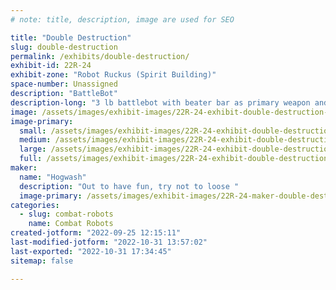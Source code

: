 ```yaml
---
# note: title, description, image are used for SEO

title: "Double Destruction"
slug: double-destruction
permalink: /exhibits/double-destruction/
exhibit-id: 22R-24
exhibit-zone: "Robot Ruckus (Spirit Building)"
space-number: Unassigned
description: "BattleBot"
description-long: "3 lb battlebot with beater bar as primary weapon and horizontal spinner as secondary weapon. "
image: /assets/images/exhibit-images/22R-24-exhibit-double-destruction-43-image-7666-large.jpg
image-primary: 
  small: /assets/images/exhibit-images/22R-24-exhibit-double-destruction-43-image-7666-small.jpg
  medium: /assets/images/exhibit-images/22R-24-exhibit-double-destruction-43-image-7666-medium.jpg
  large: /assets/images/exhibit-images/22R-24-exhibit-double-destruction-43-image-7666-large.jpg
  full: /assets/images/exhibit-images/22R-24-exhibit-double-destruction-43-image-7666-full.jpg
maker: 
  name: "Hogwash"
  description: "Out to have fun, try not to loose "
  image-primary: /assets/images/exhibit-images/22R-24-maker-double-destruction-image-medium.jpg
categories: 
  - slug: combat-robots
    name: Combat Robots
created-jotform: "2022-09-25 12:15:11"
last-modified-jotform: "2022-10-31 13:57:02"
last-exported: "2022-10-31 17:34:45"
sitemap: false

---
```

